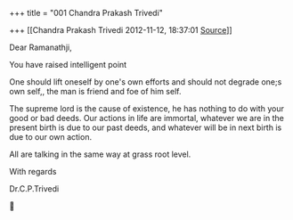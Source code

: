 +++
title = "001 Chandra Prakash Trivedi"

+++
[[Chandra Prakash Trivedi	2012-11-12, 18:37:01 [Source](https://groups.google.com/g/bvparishat/c/cjJPx-wloIk)]]



Dear Ramanathji,  
  
You have raised intelligent point  
  
One should lift oneself by one's own efforts and should not degrade one;s own self,, the man is friend and foe of him self.  
  
The supreme lord is the cause of existence, he has nothing to do with your good or bad deeds. Our actions in life are immortal, whatever we are in the present birth is due to our past deeds, and whatever will be in next birth is due to our own action.  
  
All are talking in the same way at grass root level.  
  
With regards  
  
Dr.C.P.Trivedi



